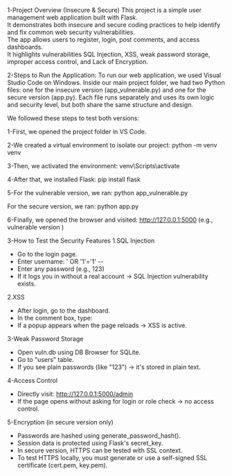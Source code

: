 1-Project Overview (Insecure & Secure)
This project is a simple user management web application built with Flask.  
It demonstrates both insecure and secure coding practices to help identify and fix common web security vulnerabilities.  
The app allows users to register, login, post comments, and access dashboards.  
It highlights vulnerabilities SQL Injection, XSS, weak password storage, improper access control, and Lack of Encryption.

2-Steps to Run the Application:
To run our web application, we used Visual Studio Code on Windows. Inside our main project folder, we had two Python files: one for the insecure version (app_vulnerable.py) and one for the secure version (app.py). Each file runs separately and uses its own logic and security level, but both share the same structure and design.

We followed these steps to test both versions:

1-First, we opened the project folder in VS Code.

2-We created a virtual environment to isolate our project:
python -m venv venv

3-Then, we activated the environment:
venv\Scripts\activate

4-After that, we installed Flask:
pip install flask

5-For the vulnerable version, we ran:
python app_vulnerable.py

For the secure version, we ran:
python app.py

6-Finally, we opened the browser and visited:
http://127.0.0.1:5000 (e.g., vulnerable version )
 

3-How to Test the Security Features
1.SQL Injection
- Go to the login page.
- Enter username: ' OR '1'='1' --
- Enter any password (e.g., 123)
- If it logs you in without a real account → SQL Injection vulnerability exists.

2.XSS
- After login, go to the dashboard.
- In the comment box, type:
  <script>alert('XSS')</script>
- If a popup appears when the page reloads → XSS is active.

3-Weak Password Storage
- Open vuln.db using DB Browser for SQLite.
- Go to "users" table.
- If you see plain passwords (like "123") → it's stored in plain text.

4-Access Control
- Directly visit: http://127.0.0.1:5000/admin
- If the page opens without asking for login or role check → no access control.

5-Encryption (in secure version only)
- Passwords are hashed using generate_password_hash().
- Session data is protected using Flask's secret_key.
- In secure version, HTTPS can be tested with SSL context.
- To test HTTPS locally, you must generate or use a self-signed SSL certificate (cert.pem, key.pem).

